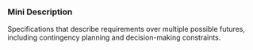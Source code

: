 ### Mini Description

Specifications that describe requirements over multiple possible futures, including contingency planning and decision-making constraints.
